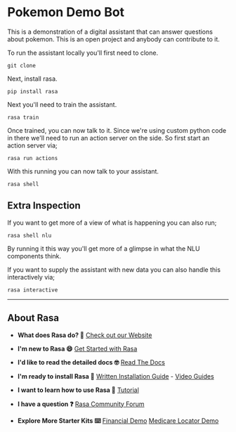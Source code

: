 # Pokemon Demo Bot 

This is a demonstration of a digital assistant that can answer questions about pokemon. This is an open project and anybody can contribute to it. 

To run the assistant locally you'll first need to clone. 

```
git clone 
```

Next, install rasa. 

```
pip install rasa
```

Next you'll need to train the assistant. 

```
rasa train
```

Once trained, you can now talk to it. Since we're using custom python code 
in there we'll need to run an action server on the side. So first start an
action server via;

```
rasa run actions
```

With this running you can now talk to your assistant. 

```
rasa shell
```

## Extra Inspection 

If you want to get more of a view of what is happening you can also run; 

```
rasa shell nlu
```

By running it this way you'll get more of a glimpse in what the NLU components think.

If you want to supply the assistant with new data you can also 
handle this interactively via;

```
rasa interactive
```

---  

## About Rasa

- **What does Rasa do? 🤔**
  [Check out our Website](https://rasa.com/)

- **I'm new to Rasa 😄**
  [Get Started with Rasa](https://rasa.com/docs/getting-started/)

- **I'd like to read the detailed docs 🤓**
  [Read The Docs](https://rasa.com/docs/)

- **I'm ready to install Rasa 🚀**
  [Written Installation Guide](https://rasa.com/docs/rasa/user-guide/installation/) - [Video Guides](https://www.youtube.com/playlist?list=PL75e0qA87dlEWUA5ToqLLR026wIkk2evk)

- **I want to learn how to use Rasa 🚀**
  [Tutorial](https://rasa.com/docs/rasa/user-guide/rasa-tutorial/)

- **I have a question ❓**
  [Rasa Community Forum](https://forum.rasa.com/)

- **Explore More Starter Kits ⌨️**
  [Financial Demo](https://github.com/RasaHQ/financial-demo) [Medicare Locator Demo](https://github.com/RasaHQ/medicare_locator)